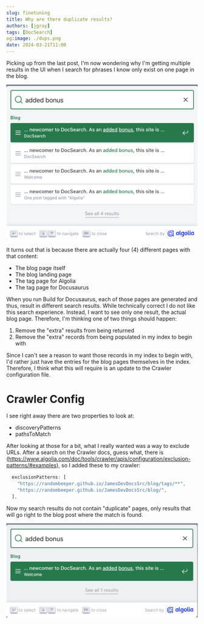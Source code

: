 ```yaml
---
slug: finetuning
title: Why are there duplicate results?
authors: [jgray]
tags: [DocSearch]
og:image: ./dups.png
date: 2024-03-21T11:00
---
```


Picking up from the last post, I'm now wondering why I'm getting multiple results in the UI when I search for phrases I know only exist on one page in the blog.

![Duplicate Results](./dups.png)

<!--truncate-->

It turns out that is because there are actually four (4) different pages with that content:

* The blog page itself
* The blog landing page
* The tag page for Algolia
* The tag page for Docusaurus

When you run Build for Docusaurus, each of those pages are generated and thus, result in different search results. While technically correct I do not like this search experience. Instead, I want to see only one result, the actual blog page. Therefore, I'm thinking one of two things should happen:

1. Remove the "extra" results from being returned
1. Remove the "extra" records from being populated in my index to begin with

Since I can't see a reason to want those records in my index to begin with, I'd rather just have the entries for the blog pages themselves in the index. Therefore, I think what this will require is an update to the Crawler configuration file.

# Crawler Config

I see right away there are two properties to look at:

* discoveryPatterns
* pathsToMatch

After looking at those for a bit, what I really wanted was a way to exclude URLs. After a search on the Crawler docs, guess what, there is (https://www.algolia.com/doc/tools/crawler/apis/configuration/exclusion-patterns/#examples), so I added these to my crawler:

```js
  exclusionPatterns: [
    "https://randombeeper.github.io/JamesDevDocsSrc/blog/tags/**",
    "https://randombeeper.github.io/JamesDevDocsSrc/blog/",
  ],
```

Now my search results do not contain "duplicate" pages, only results that will go right to the blog post where the match is found.

![alt text](nomoredups.png)